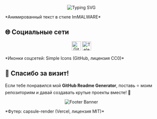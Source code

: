 <p align="center">
  <img src="https://readme-typing-svg.demolab.com?font=Roboto+Mono&pause=1000&width=238&lines=github.com%2Farturssmirnovs" alt="Typing SVG" />
</p>
*Анимированный текст в стиле ImMALWARE*

## 🌐 Социальные сети
<p align="center">
  <a href="https://arturssmirnovs.github.io"><img src="https://raw.githubusercontent.com/simple-icons/simple-icons/master/icons/github.svg" alt="GitHub" width="30" height="30"/></a>
  <a href="https://t.me/ВАШ_ТЕЛЕГРАМ"><img src="https://raw.githubusercontent.com/simple-icons/simple-icons/master/icons/telegram.svg" alt="Telegram" width="30" height="30"/></a>
</p>
*Иконки соцсетей: Simple Icons (GitHub, лицензия CC0)*

## 🎉 Спасибо за визит!
Если тебе понравился мой **GitHub Readme Generator**, поставь ⭐ моим репозиториям и давай создавать крутые проекты вместе! 💪

<p align="center">
  <img src="https://capsule-render.vercel.app/api?text=Code%20with%20Fun!&animation=twinkling&type=waving&color=gradient&height=80" alt="Footer Banner"/>
</p>
*Футер: capsule-render (Vercel, лицензия MIT)*
